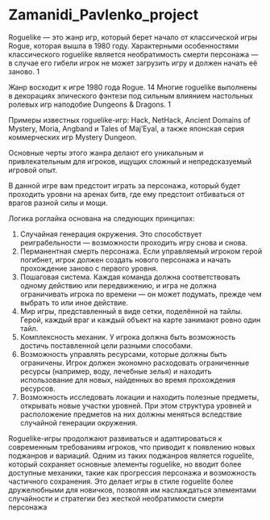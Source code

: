 # Zamanidi_Pavlenko_project
Roguelike — это жанр игр, который берет начало от классической игры Rogue, которая вышла в 1980 году.
Характерными особенностями классического roguelike является необратимость смерти персонажа — в случае его гибели игрок не может загрузить игру и должен начать её заново. 1

Жанр восходит к игре 1980 года Rogue. 14 Многие roguelike выполнены в декорациях эпического фэнтези под сильным влиянием настольных ролевых игр наподобие Dungeons & Dragons. 1

Примеры известных roguelike-игр: Hack, NetHack, Ancient Domains of Mystery, Moria, Angband и Tales of Maj’Eyal, а также японская серия коммерческих игр Mystery Dungeon.

Основные черты этого жанра делают его уникальным и привлекательным для игроков, ищущих сложный и непредсказуемый игровой опыт.

В данной игре вам предстоит играть за персонажа, который будет проходить уровни на аренах битв, где ему предстоит отбиваться от врагов разной силы и мощи.



Логика роглайка основана на следующих принципах:

1. Случайная генерация окружения. Это способствует реиграбельности — возможности проходить игру снова и снова.
2. Перманентная смерть персонажа. Если управляемый игроком герой погибнет, игрок должен создать нового персонажа и начать прохождение заново с первого уровня.
3. Пошаговая система. Каждая команда должна соответствовать одному действию или передвижению, и игра не должна ограничивать игрока по времени — он может подумать, прежде чем выбрать то или иное действие. 
4. Мир игры, представленный в виде сетки, поделённой на тайлы. Герой, каждый враг и каждый объект на карте занимают ровно один тайл.
5. Комплексность механик. У игрока должна быть возможность достичь поставленной цели разными способами.
6. Возможность управлять ресурсами, которые должны быть ограничены. Игрок должен экономно расходовать ограниченные ресурсы (например, воду, лечебные зелья) и находить использование для новых, найденных во время прохождения ресурсов. 
7. Возможность исследовать локации и находить полезные предметы, открывать новые участки уровней. При этом структура уровней и расположение предметов на них должны меняться вследствие случайной генерации окружения.

Roguelike-игры продолжают развиваться и адаптироваться к современным требованиям игроков, что приводит к появлению новых поджанров и вариаций. Одним из таких поджанров является roguelite, который сохраняет основные элементы roguelike, но вводит более доступные механики, такие как прогрессия персонажа и возможность частичного сохранения. Это делает игры в стиле roguelite более дружелюбными для новичков, позволяя им наслаждаться элементами случайности и стратегии без жесткой необратимости смерти персонажа
